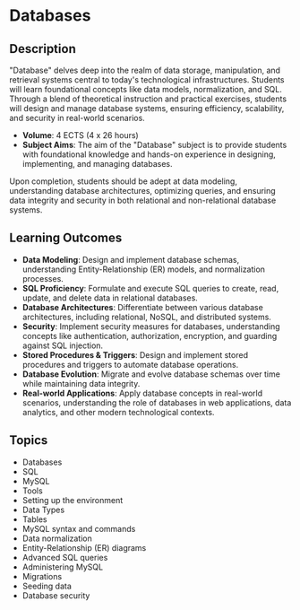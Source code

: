 # Databases

## Description

"Database" delves deep into the realm of data storage, manipulation, and retrieval systems central to today's technological infrastructures. Students will learn foundational concepts like data models, normalization, and SQL. Through a blend of theoretical instruction and practical exercises, students will design and manage database systems, ensuring efficiency, scalability, and security in real-world scenarios.

- **Volume**: 4 ECTS (4 x 26 hours)
- **Subject Aims**: The aim of the "Database" subject is to provide students with foundational knowledge and hands-on experience in designing, implementing, and managing databases.

Upon completion, students should be adept at data modeling, understanding database architectures, optimizing queries, and ensuring data integrity and security in both relational and non-relational database systems.

## Learning Outcomes

- **Data Modeling**: Design and implement database schemas, understanding Entity-Relationship (ER) models, and normalization processes.
- **SQL Proficiency**: Formulate and execute SQL queries to create, read, update, and delete data in relational databases.
- **Database Architectures**: Differentiate between various database architectures, including relational, NoSQL, and distributed systems.
- **Security**: Implement security measures for databases, understanding concepts like authentication, authorization, encryption, and guarding against SQL injection.
- **Stored Procedures & Triggers**: Design and implement stored procedures and triggers to automate database operations.
- **Database Evolution**: Migrate and evolve database schemas over time while maintaining data integrity.
- **Real-world Applications**: Apply database concepts in real-world scenarios, understanding the role of databases in web applications, data analytics, and other modern technological contexts.

## Topics

- Databases
- SQL
- MySQL
- Tools
- Setting up the environment
- Data Types
- Tables
- MySQL syntax and commands
- Data normalization
- Entity-Relationship (ER) diagrams
- Advanced SQL queries
- Administering MySQL
- Migrations
- Seeding data
- Database security
